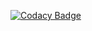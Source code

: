 [![Codacy Badge](https://app.codacy.com/project/badge/Grade/514301750a3a4c0e919cbf302a3e5009)](https://www.codacy.com/gh/VitaliyLipovetskiy/TTimpex/dashboard?utm_source=github.com&amp;utm_medium=referral&amp;utm_content=VitaliyLipovetskiy/TTimpex&amp;utm_campaign=Badge_Grade)
